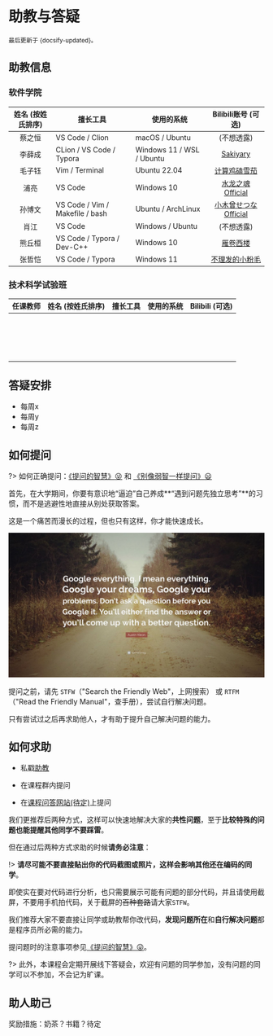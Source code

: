 # 助教与答疑

<small>最后更新于 {docsify-updated}。</small>

## 助教信息

<!-- tabs:start -->

### **软件学院**

| 姓名 (按姓氏排序) | 擅长工具                        | 使用的系统                |                       Bilibili账号 (可选)                        |
| :---------------: | ------------------------------- | ------------------------- | :----------------------------------------------------------: |
|      蔡之恒       | VS Code / Clion                 | macOS / Ubuntu            |                          (不想透露)                          |
|      李薛成       | CLion / VS Code / Typora        | Windows 11 / WSL / Ubuntu |       [Sakiyary](https://space.bilibili.com/12502995)       |
|      毛子钰       | Vim / Terminal                  | Ubuntu 22.04              |    [计算鸡磕雪茄](https://space.bilibili.com/454302264)     |
|       浦亮        | VS Code                         | Windows 10                |   [水龙之魂Official](https://space.bilibili.com/4780141)    |
|      孙博文       | VS Code / Vim / Makefile / bash | Ubuntu / ArchLinux        | [小木曾せつなOfficial](https://space.bilibili.com/12896246) |
|       肖江        | VS Code                         | Windows / Ubuntu          |                          (不想透露)                          |
|      熊丘桓       | VS Code / Typora / Dev-C++      | Windows 10                |      [雁卷西楼](https://space.bilibili.com/679618337)       |
|      张哲恺       | VS Code / Typora                | Windows 11                |   [不理发的小粉毛](https://space.bilibili.com/330247538)    |

### **技术科学试验班**

| 任课教师 | 姓名 (按姓氏排序) | 擅长工具 | 使用的系统 | Bilibili (可选) |
| :------: | :---------------: | -------- | ---------- | :-------------: |
|          |                   |          |            |                 |
|          |                   |          |            |                 |
|          |                   |          |            |                 |
|          |                   |          |            |                 |
|          |                   |          |            |                 |
|          |                   |          |            |                 |
|          |                   |          |            |                 |
|          |                   |          |            |                 |
|          |                   |          |            |                 |
|          |                   |          |            |                 |
|          |                   |          |            |                 |
|          |                   |          |            |                 |
|          |                   |          |            |                 |
|          |                   |          |            |                 |
|          |                   |          |            |                 |
|          |                   |          |            |                 |
|          |                   |          |            |                 |
|          |                   |          |            |                 |

<!-- tabs:end -->

## 答疑安排

- 每周x
- 每周y
- 每周z

## 如何提问

?> 如何正确提问：[《提问的智慧》:stuck_out_tongue_winking_eye:](https://github.com/ryanhanwu/How-To-Ask-Questions-The-Smart-Way/blob/main/README-zh_CN.md) 和 [《别像弱智一样提问》:frowning:](https://github.com/tangx/Stop-Ask-Questions-The-Stupid-Ways/blob/master/README.md)

首先，在大学期间，你要有意识地“逼迫”自己养成**“遇到问题先独立思考”**的习惯，而不是逃避性地直接从别处获取答案。

这是一个痛苦而漫长的过程，但也只有这样，你才能快速成长。

![GoogleQuote](.assets/images/google-quote.jpg ":size=700")

提问之前，请先 `STFW`（"Search the Friendly Web"，上网搜索）
或 `RTFM`（"Read the Friendly Manual"，查手册），尝试自行解决问题。

只有尝试过之后再求助他人，才有助于提升自己解决问题的能力。

## 如何求助

- 私戳[助教](qa?id=助教信息)

- 在课程群内提问

- 在[课程问答网站(待定)]()上提问

我们更推荐后两种方式，这样可以快速地解决大家的**共性问题**，至于**比较特殊的问题也能提醒其他同学不要踩雷**。

但在通过后两种方式求助的时候**请务必注意**：

!> **请尽可能不要直接贴出你的代码截图或照片，这样会影响其他还在编码的同学**。

即使实在要对代码进行分析，也只需要展示可能有问题的部分代码，并且请使用截屏，不要用手机拍代码，关于截屏的~~百种套路~~请大家`STFW`。

我们推荐大家不要直接让同学或助教帮你改代码，**发现问题所在**和**自行解决问题**都是程序员所必需的能力。

提问题时的注意事项参见[《提问的智慧》:stuck_out_tongue_winking_eye:](https://github.com/ryanhanwu/How-To-Ask-Questions-The-Smart-Way/blob/main/README-zh_CN.md)。

?> 此外，本课程会定期开展线下答疑会，欢迎有问题的同学参加，没有问题的同学可以不参加，不会记为旷课。

## 助人助己

奖励措施：奶茶？书籍？待定